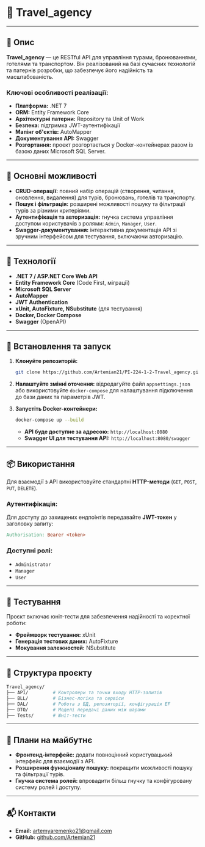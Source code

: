 # 🧳 Travel\_agency

-----

## 📌 Опис

**Travel\_agency** — це RESTful API для управління турами, бронюваннями, готелями та транспортом. Він реалізований на базі сучасних технологій та патернів розробки, що забезпечує його надійність та масштабованість.

### Ключові особливості реалізації:

  * **Платформа:** .NET 7
  * **ORM:** Entity Framework Core
  * **Архітектурні патерни:** Repository та Unit of Work
  * **Безпека:** підтримка JWT-аутентифікації
  * **Мапінг об'єктів:** AutoMapper
  * **Документування API:** Swagger
  * **Розгортання:** проєкт розгортається у Docker-контейнерах разом із базою даних Microsoft SQL Server.

-----

## 🎯 Основні можливості

  * **CRUD-операції:** повний набір операцій (створення, читання, оновлення, видалення) для турів, бронювань, готелів та транспорту.
  * **Пошук і фільтрація:** розширені можливості пошуку та фільтрації турів за різними критеріями.
  * **Аутентифікація та авторизація:** гнучка система управління доступом користувачів з ролями: `Admin`, `Manager`, `User`.
  * **Swagger-документування:** інтерактивна документація API зі зручним інтерфейсом для тестування, включаючи авторизацію.

-----

## 🧰 Технології

  * **.NET 7 / ASP.NET Core Web API**
  * **Entity Framework Core** (Code First, міграції)
  * **Microsoft SQL Server**
  * **AutoMapper**
  * **JWT Authentication**
  * **xUnit, AutoFixture, NSubstitute** (для тестування)
  * **Docker, Docker Compose**
  * **Swagger** (OpenAPI)

-----

## 🚀 Встановлення та запуск

1.  **Клонуйте репозиторій:**

    ```bash
    git clone https://github.com/Artemian21/PI-224-1-2-Travel_agency.git
    ```

2.  **Налаштуйте змінні оточення:** відредагуйте файл `appsettings.json` або використовуйте `docker-compose` для налаштування підключення до бази даних та параметрів JWT.

3.  **Запустіть Docker-контейнери:**

    ```bash
    docker-compose up --build
    ```

      * **API буде доступне за адресою:** `http://localhost:8080`
      * **Swagger UI для тестування API:** `http://localhost:8080/swagger`

-----

## 📦 Використання

Для взаємодії з API використовуйте стандартні **HTTP-методи** (`GET`, `POST`, `PUT`, `DELETE`).

### Аутентифікація:

Для доступу до захищених ендпоінтів передавайте **JWT-токен** у заголовку запиту:

```makefile
Authorisation: Bearer <token>
```

### Доступні ролі:

  * `Administrator`
  * `Manager`
  * `User`

-----

## 🧪 Тестування

Проєкт включає юніт-тести для забезпечення надійності та коректної роботи:

  * **Фреймворк тестування:** xUnit
  * **Генерація тестових даних:** AutoFixture
  * **Мокування залежностей:** NSubstitute

-----

## 📁 Структура проєкту

```bash
Travel_agency/
├── API/         # Контролери та точки входу HTTP-запитів
├── BLL/         # Бізнес-логіка та сервіси
├── DAL/         # Робота з БД, репозиторії, конфігурація EF
├── DTO/         # Моделі передачі даних між шарами
├── Tests/       # Юніт-тести
```

-----

## 🔮 Плани на майбутнє

  * **Фронтенд-інтерфейс:** додати повноцінний користувацький інтерфейс для взаємодії з API.
  * **Розширення функціоналу пошуку:** покращити можливості пошуку та фільтрації турів.
  * **Гнучка система ролей:** впровадити більш гнучку та конфігуровану систему ролей і доступу.

-----

## 📬 Контакти

  * **Email:** artemyaremenko21@gmail.com
  * **GitHub:** [github.com/Artemian21](https://www.google.com/search?q=https://github.com/Artemian21)
